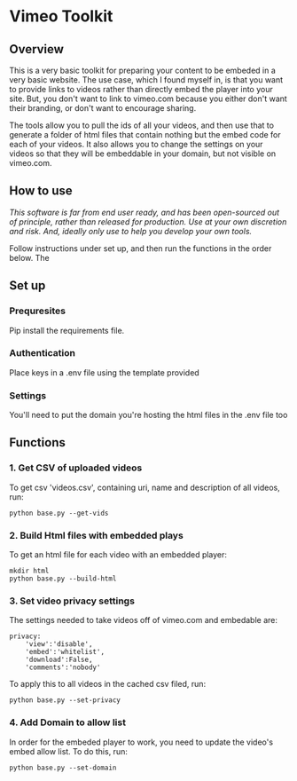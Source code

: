 # Vimeo Toolkit



## Overview
This is a very basic toolkit for preparing your content to be embeded in a very basic website.
 The use case, which I found myself in, is that you want to provide links to videos rather than directly embed the 
 player into your site. But, you don't want to link to vimeo.com because you either don't want their branding, or 
 don't want to encourage sharing.
 
The tools allow you to pull the ids of all your videos, and then use that to generate a folder of html files that 
contain nothing but the embed code for each of your videos. It also allows you to change the settings on your videos
so that they will be embeddable in your domain, but not visible on vimeo.com.

## How to use
_This software is far from end user ready, and has been open-sourced out of principle, rather than released for production. Use at your own discretion and risk. And, ideally only use to help you develop your own tools._ 

Follow instructions under set up, and then run the functions in the order below. The 

## Set up
### Prequresites
Pip install the requirements file.
### Authentication
Place keys in a .env file using the template provided
### Settings
You'll need to put the domain you're hosting the html files in the .env file too
## Functions
### 1. Get CSV of uploaded videos
To get csv 'videos.csv', containing uri, name and description of all videos, run:

    python base.py --get-vids
    
### 2. Build Html files with embedded plays
To get  an html file for each video with an embedded player:

    mkdir html
    python base.py --build-html
    
### 3. Set video privacy settings
The settings needed to take videos off of vimeo.com and embedable are:

    privacy:
        'view':'disable',
        'embed':'whitelist',
        'download':False,
        'comments':'nobody'

To apply this to all videos in the cached csv filed, run:

    python base.py --set-privacy
    
### 4. Add Domain to allow list
In order for the embeded player to work, you need to update the video's embed allow list. To do this, run:

    python base.py --set-domain 
